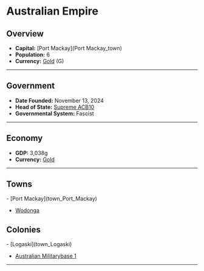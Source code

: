 <!--UNDEDITED FILE, remove this entire line if this file has been edited!-->
# <!--NAME-->Australian Empire<!--NAME-->

## Overview

- **Capital:** <!--CAPITAL_LINK-->[Port Mackay](Port Mackay_town)<!--CAPITAL_LINK-->
- **Population:** <!--POPULATION-->6<!--POPULATION-->
- **Currency:** <!--CURRENCY_LINK-->[Gold](Gold_currency)<!--CURRENCY_LINK--> (<!--CURRENCY_ABV-->G<!--CURRENCY_ABV-->)

---

## Government

- **Date Founded:** <!--FOUNDED-->November 13, 2024<!--FOUNDED-->
- **Head of State:** <!--LEADER_TITLE_LINK-->[Supreme ACB10](ACB10_user)<!--LEADER_TITLE_LINK-->
- **Governmental System:** <!--GOVERNMENT-->Fascist<!--GOVERNMENT-->

---

## Economy

- **GDP:** <!--GDP-->3,038g<!--GDP-->
- **Currency:** <!--CURRENCY_LINK-->[Gold](Gold_currency)<!--CURRENCY_LINK-->

---

## Towns

<!--TOWNS-->- [Port Mackay](town_Port_Mackay)
- [Wodonga](town_Wodonga)<!--TOWNS-->

## Colonies

<!--COLONIES-->- [Logaski](town_Logaski)
- [Australian Militarybase 1](town_Australian_Militarybase_1)<!--COLONIES-->

---